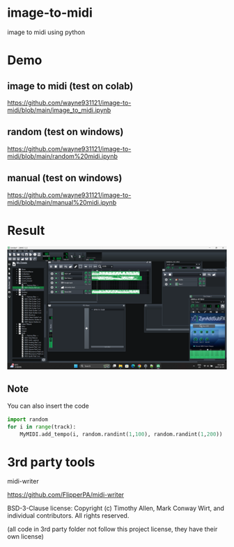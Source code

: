 # image-to-midi
image to midi using python

# Demo 
## image to midi (test on colab)
https://github.com/wayne931121/image-to-midi/blob/main/image_to_midi.ipynb

## random (test on windows)
https://github.com/wayne931121/image-to-midi/blob/main/random%20midi.ipynb

## manual (test on windows)
https://github.com/wayne931121/image-to-midi/blob/main/manual%20midi.ipynb

# Result
<img src="https://raw.githubusercontent.com/wayne931121/image-to-midi/refs/heads/main/result/Screenshot%20(666).png">

## Note
You can also insert the code
```py
import random
for i in range(track):
    MyMIDI.add_tempo(i, random.randint(1,100), random.randint(1,200))
```

# 3rd party tools
midi-writer

https://github.com/FlipperPA/midi-writer

BSD-3-Clause license:
Copyright (c) Timothy Allen, Mark Conway Wirt, and individual contributors.
All rights reserved.

(all code in 3rd party folder not follow this project license, they have their own license)
